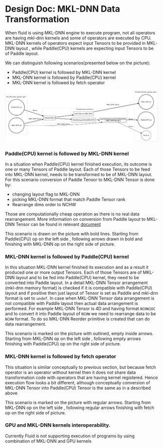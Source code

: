 # Design Doc: MKL-DNN Data Transformation

When fluid is using MKL-DNN engine to execute program, not all operators are having mkl-dnn kernels and some of operators are executed by CPU. MKL-DNN kernels of operators expect input Tensors to be provided in MKL-DNN layout , while Paddle(CPU) kernels are expecting input Tensors to be of Paddle layout.

We can distinguish following scenarios(presented below on the picture):
* Paddle(CPU) kernel is followed by MKL-DNN kernel
* MKL-DNN kernel is followed by Paddle(CPU) kernel
* MKL-DNN kernel is followed by fetch operator


![](images/data_transform.svg)


### Paddle(CPU) kernel is followed by MKL-DNN kernel
In a situation when Paddle(CPU) kernel finished execution, its outcome is one or many Tensors of Paddle layout. Each of those
Tensors to be feed into MKL-DNN kernel, needs to be transformed to be of MKL-DNN layout. For this scenario conversion of Paddle Tensor to MKL-DNN Tensor is done by:
* changing layout flag to MKL-DNN
* picking MKL-DNN format that match Paddle Tensor rank
* Rearrange dims order to NCHW

Those are computationally cheap operation as there is no real data rearrangement. More information on conversion from Paddle layout to MKL-DNN Tensor can be found in relevant [document](../nhwc/nhwc.md)

This scenario is drawn on the picture with bold lines. Starting from Paddle(CPU) op on the left side , following arrows drawn in bold and finishing with MKL-DNN op on the right side of picture.

### MKL-DNN kernel is followed by Paddle(CPU) kernel
In this situation MKL-DNN kernel finished its execution and as a result it produced one or more output Tensors. Each of those Tensors are of MKL-DNN layout and to be fed into Paddle(CPU) kernel,
they need to be converted into Paddle layout. In a detail MKL-DNN Tensor arrangement (mkl-dnn memory format) is checked if it is compatible with Paddle(CPU) layout and if positive then
just layout of Tensor is set as Paddle and mkl-dnn format is set to ``undef``. In case when MKL-DNN Tensor data arrangement is not compatible with Paddle layout then actual data arrangement
is performed. For example MKL-DNN Tensor is 4D and having format ``NCHW16C`` and to convert it into Paddle layout of ``NCHW`` we need to rearrange data to be ``NCHW`` format. To do so
MKL-DNN Reorder primitive is created that can do data rearrangement. 

This scenario is marked on the picture with outlined, empty inside arrows. Starting from MKL-DNN op on the left side , following empty arrows finishing with Paddle(CPU) op on the right side of picture.
### MKL-DNN kernel is followed by fetch operator
This situation is similar conceptually to previous section, but because fetch operator is an operator without kernel then it does not share data transformation code with operators that are having kernel registered.
Hence execution flow looks a bit different, although conceptually conversion of MKL-DNN Tensor into Paddle(CPU) Tensor is the same as in a described above

This scenario is marked on the picture with regular arrows. Starting from MKL-DNN op on the left side , following regular arrows finishing with fetch op on the right side of picture.
### GPU and MKL-DNN kernels interoperability.
Currently Fluid is not supporting execution of programs by using combination of MKL-DNN and GPU kernels
